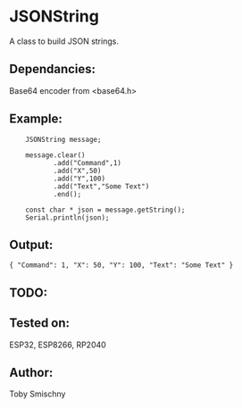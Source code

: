 # JSONString

A class to build JSON strings.

## Dependancies:
Base64 encoder from \<base64.h\>

## Example:

~~~
    JSONString message;

    message.clear()
           .add("Command",1)
           .add("X",50)
           .add("Y",100)
           .add("Text","Some Text")
           .end();

    const char * json = message.getString();
    Serial.println(json);
~~~

## Output:
~~~
{ "Command": 1, "X": 50, "Y": 100, "Text": "Some Text" }
~~~

## TODO:

## Tested on:
ESP32, ESP8266, RP2040

## Author:
Toby Smischny


